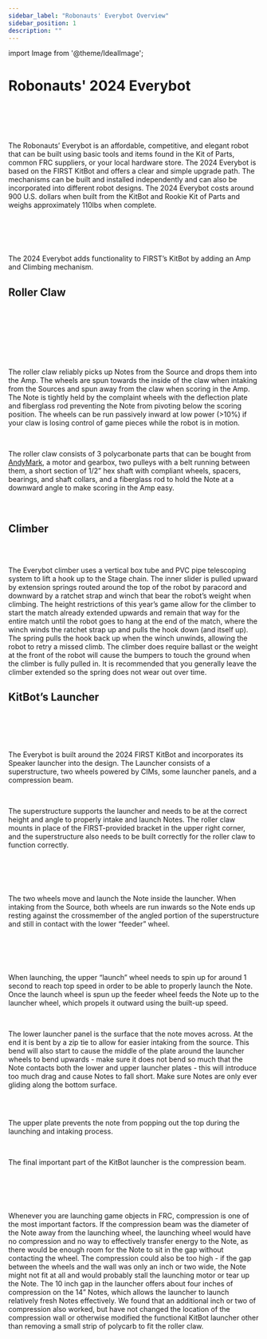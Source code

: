 ```yaml
---
sidebar_label: "Robonauts' Everybot Overview"
sidebar_position: 1
description: ""
---
```


import Image from '@theme/IdealImage';

# Robonauts' 2024 Everybot

<p><br /> </p>

<div style={{ textAlign: 'center'}}><div style={{overflow: 'hidden', display: 'inline-block', margin: '0.00px 0.00px'}}><span style={{overflow: 'hidden', display: 'inline-block', margin: '0.00px 0.00px', border: '0.00px solid #000000', transform: 'rotate(0.00rad) translateZ(0px)',  width: '624.76px', height: '553.01px'}}><Image autoLoad={"true"} img={require("/static/media/introduction/image_0.png")} style={{ width: '832.16px', height: '553.01px', marginLeft: '-158.45px', marginTop: '-0.00px', transform: 'rotate(0.00rad) translateZ(0px)', maxWidth: "none"}}></Image></span></div></div>

<p><br /> </p>

The Robonauts&rsquo; Everybot is an affordable, competitive, and elegant robot that can be built using basic tools and items found in the Kit of Parts, common FRC suppliers, or your local hardware store. The 2024 Everybot is based on the FIRST KitBot and offers a clear and simple upgrade path. The mechanisms can be built and installed independently and can also be incorporated into different robot designs. The 2024 Everybot costs around 900 U.S. dollars when built from the KitBot and Rookie Kit of Parts and weighs approximately 110lbs when complete.

<p><br /> </p>

<div style={{ textAlign: 'center'}}><div style={{overflow: 'hidden', display: 'inline-block', margin: '0.00px 0.00px'}}><span style={{overflow: 'hidden', display: 'inline-block', margin: '0.00px 0.00px', border: '0.00px solid #000000', transform: 'rotate(0.00rad) translateZ(0px)',  width: '624.00px', height: '496.00px'}}><Image autoLoad={"true"} img={require("/static/media/introduction/image_1.png")} style={{ width: '624.00px', height: '496.00px', marginLeft: '0.00px', marginTop: '0.00px', transform: 'rotate(0.00rad) translateZ(0px)', maxWidth: "none"}}></Image></span></div></div>

<p><br /> </p>

The 2024 Everybot adds functionality to FIRST&rsquo;s KitBot by adding an Amp and Climbing mechanism.

<div style={{pageBreakAfter: 'always'}}></div>

## Roller Claw

<p><br /> </p>

<div style={{ textAlign: 'center'}}><div style={{overflow: 'hidden', display: 'inline-block', margin: '0.00px 0.00px'}}><span style={{overflow: 'hidden', display: 'inline-block', margin: '0.00px 0.00px', border: '0.00px solid #000000', transform: 'rotate(0.00rad) translateZ(0px)',  width: '624.00px', height: '350.67px'}}><Image autoLoad={"true"} img={require("/static/media/introduction/image_2.jpg")} style={{ width: '624.00px', height: '350.67px', marginLeft: '0.00px', marginTop: '0.00px', transform: 'rotate(0.00rad) translateZ(0px)', maxWidth: "none"}}></Image></span></div></div>


<p><br /> </p>

<div style={{ textAlign: 'center'}}><div style={{overflow: 'hidden', display: 'inline-block', margin: '0.00px 0.00px'}}><span style={{overflow: 'hidden', display: 'inline-block', margin: '0.00px 0.00px', border: '0.00px solid #000000', transform: 'rotate(0.00rad) translateZ(0px)',  width: '469.00px', height: '329.81px'}}><Image autoLoad={"true"} img={require("/static/media/introduction/image_3.png")} style={{ width: '469.00px', height: '329.81px', marginLeft: '0.00px', marginTop: '0.00px', transform: 'rotate(0.00rad) translateZ(0px)', maxWidth: "none"}}></Image></span></div></div>

<p><br /> </p>

The roller claw reliably picks up Notes from the Source and drops them into the Amp. The wheels are spun towards the inside of the claw when intaking from the Sources and spun away from the claw when scoring in the Amp. The Note is tightly held by the complaint wheels with the deflection plate and fiberglass rod preventing the Note from pivoting below the scoring position. The wheels can be run passively inward at low power (&gt;10%) if your claw is losing control of game pieces while the robot is in motion.

<p><br /> </p>

The roller claw consists of 3 polycarbonate parts that can be bought from [AndyMark](https://www.andymark.com/products/2024-everybot-intake-kit), a motor and gearbox, two pulleys with a belt running between them, a short section of 1/2&rdquo; hex shaft with compliant wheels, spacers, bearings, and shaft collars, and a fiberglass rod to hold the Note at a downward angle to make scoring in the Amp easy.

<div style={{pageBreakAfter: 'always'}}></div>

<p><br /> </p>

## Climber

<div style={{ textAlign: 'center'}}><div style={{overflow: 'hidden', display: 'inline-block', margin: '0.00px 0.00px'}}><span style={{overflow: 'hidden', display: 'inline-block', margin: '0.00px 0.00px', border: '0.00px solid #000000', transform: 'rotate(0.00rad) translateZ(0px)',  width: '629.50px', height: '493.20px'}}><Image autoLoad={"true"} img={require("/static/media/introduction/image_4.jpg")} style={{ width: '876.80px', height: '493.20px', marginLeft: '0.00px', marginTop: '0.00px', transform: 'rotate(0.00rad) translateZ(0px)', maxWidth: "none"}}></Image></span></div></div>

<div style={{ textAlign: 'center'}}><div style={{overflow: 'hidden', display: 'inline-block', margin: '0.00px 0.00px'}}><span style={{overflow: 'hidden', display: 'inline-block', margin: '0.00px 0.00px', border: '0.00px solid #000000', transform: 'rotate(0.00rad) translateZ(0px)',  width: '572.50px', height: '567.96px'}}><Image autoLoad={"true"} img={require("/static/media/introduction/image_5.jpg")} style={{ width: '1249.09px', height: '567.96px', marginLeft: '-320.28px', marginTop: '0.00px', transform: 'rotate(0.00rad) translateZ(0px)', maxWidth: "none"}}></Image></span></div></div>

<p><br /> </p>

The Everybot climber uses a vertical box tube and PVC pipe telescoping system to lift a hook up to the Stage chain. The inner slider is pulled upward by extension springs routed around the top of the robot by paracord and downward by a ratchet strap and winch that bear the robot&rsquo;s weight when climbing. The height restrictions of this year&rsquo;s game allow for the climber to start the match already extended upwards and remain that way for the entire match until the robot goes to hang at the end of the match, where the winch winds the ratchet strap up and pulls the hook down (and itself up). The spring pulls the hook back up when the winch unwinds, allowing the robot to retry a missed climb. The climber does require ballast or the weight at the front of the robot will cause the bumpers to touch the ground when the climber is fully pulled in. It is recommended that you generally leave the climber extended so the spring does not wear out over time.

<div style={{pageBreakAfter: 'always'}}></div>

## KitBot&rsquo;s Launcher

<p><br /> </p>

<div style={{ textAlign: 'center'}}><div style={{overflow: 'hidden', display: 'inline-block', margin: '0.00px 0.00px'}}><span style={{overflow: 'hidden', display: 'inline-block', margin: '0.00px 0.00px', border: '0.00px solid #000000', transform: 'rotate(0.00rad) translateZ(0px)',  width: '567.00px', height: '600.00px'}}><Image autoLoad={"true"} img={require("/static/media/introduction/image_6.png")} style={{ width: '567.00px', height: '600.00px', marginLeft: '0.00px', marginTop: '0.00px', transform: 'rotate(0.00rad) translateZ(0px)', maxWidth: "none"}}></Image></span></div></div>

<p><br /> </p>

The Everybot is built around the 2024 FIRST KitBot and incorporates its Speaker launcher into the design. The Launcher consists of a superstructure, two wheels powered by CIMs, some launcher panels, and a compression beam. 

<p><br /> </p>

The superstructure supports the launcher and needs to be at the correct height and angle to properly intake and launch Notes. The roller claw mounts in place of the FIRST-provided bracket in the upper right corner, and the superstructure also needs to be built correctly for the roller claw to function correctly.

<p><br /> </p>

<div style={{ textAlign: 'center'}}><div style={{overflow: 'hidden', display: 'inline-block', margin: '0.00px 0.00px'}}><span style={{overflow: 'hidden', display: 'inline-block', margin: '0.00px 0.00px', border: '0.00px solid #000000', transform: 'rotate(0.00rad) translateZ(0px)',  width: '430.00px', height: '662.00px'}}><Image autoLoad={"true"} img={require("/static/media/introduction/image_7.png")} style={{ width: '528.00px', height: '662.00px', marginLeft: '-98.00px', marginTop: '0.00px', transform: 'rotate(0.00rad) translateZ(0px)', maxWidth: "none"}}></Image></span></div></div>

<p><br /> </p>

The two wheels move and launch the Note inside the launcher. When intaking from the Source, both wheels are run inwards so the Note ends up resting against the crossmember of the angled portion of the superstructure and still in contact with the lower &ldquo;feeder&rdquo; wheel.

<p><br /> </p>

<div style={{ textAlign: 'center'}}><div style={{overflow: 'hidden', display: 'inline-block', margin: '0.00px 0.00px'}}><span style={{overflow: 'hidden', display: 'inline-block', margin: '0.00px 0.00px', border: '0.00px solid #000000', transform: 'rotate(0.00rad) translateZ(0px)',  width: '624.00px', height: '616.00px'}}><Image autoLoad={"true"} img={require("/static/media/introduction/image_8.jpg")} style={{ width: '624.00px', height: '1339.00px', marginLeft: '0.00px', marginTop: '-350.00px', transform: 'rotate(0.00rad) translateZ(0px)', maxWidth: "none"}}></Image></span></div></div>

<p><br /> </p>

When launching, the upper &ldquo;launch&rdquo; wheel needs to spin up for around 1 second to reach top speed in order to be able to properly launch the Note. Once the launch wheel is spun up the feeder wheel feeds the Note up to the launcher wheel, which propels it outward using the built-up speed.

<p><br /> </p>

The lower launcher panel is the surface that the note moves across. At the end it is bent by a zip tie to allow for easier intaking from the source. This bend will also start to cause the middle of the plate around the launcher wheels to bend upwards - make sure it does not bend so much that the Note contacts both the lower and upper launcher plates - this will introduce too much drag and cause Notes to fall short. Make sure Notes are only ever gliding along the bottom surface.

<div style={{ textAlign: 'center'}}><div style={{overflow: 'hidden', display: 'inline-block', margin: '0.00px 0.00px'}}><span style={{overflow: 'hidden', display: 'inline-block', margin: '0.00px 0.00px', border: '0.00px solid #000000', transform: 'rotate(0.00rad) translateZ(0px)',  width: '310.87px', height: '663.82px'}}><Image autoLoad={"true"} img={require("/static/media/introduction/image_9.jpg")} style={{ width: '1460.97px', height: '663.82px', marginLeft: '-457.95px', marginTop: '0.00px', transform: 'rotate(0.00rad) translateZ(0px)', maxWidth: "none"}}></Image></span></div></div>

<p><br /> </p>

The upper plate prevents the note from popping out the top during the launching and intaking process.

<p><br /> </p>

The final important part of the KitBot launcher is the compression beam. 

<p><br /> </p>

<div style={{ textAlign: 'center'}}><div style={{overflow: 'hidden', display: 'inline-block', margin: '0.00px 0.00px'}}><span style={{overflow: 'hidden', display: 'inline-block', margin: '0.00px 0.00px', border: '0.00px solid #000000', transform: 'rotate(0.00rad) translateZ(0px)',  width: '505.00px', height: '711.00px'}}><Image autoLoad={"true"} img={require("/static/media/introduction/image_10.png")} style={{ width: '505.00px', height: '711.00px', marginLeft: '0.00px', marginTop: '0.00px', transform: 'rotate(0.00rad) translateZ(0px)', maxWidth: "none"}}></Image></span></div></div>

<p><br /> </p>

Whenever you are launching game objects in FRC, compression is one of the most important factors. If the compression beam was the diameter of the Note away from the launching wheel, the launching wheel would have no compression and no way to effectively transfer energy to the Note, as there would be enough room for the Note to sit in the gap without contacting the wheel. The compression could also be too high - if the gap between the wheels and the wall was only an inch or two wide, the Note might not fit at all and would probably stall the launching motor or tear up the Note. The 10 inch gap in the launcher offers about four inches of compression on the 14&rdquo; Notes, which allows the launcher to launch relatively fresh Notes effectively. We found that an additional inch or two of compression also worked, but have not changed the location of the compression wall or otherwise modified the functional KitBot launcher other than removing a small strip of polycarb to fit the roller claw.
